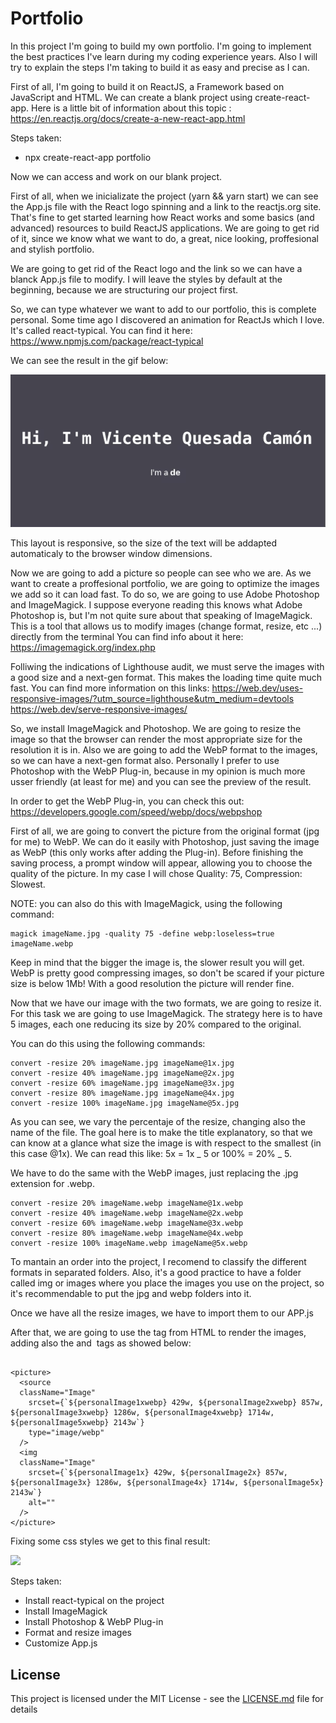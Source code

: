 # Portfolio

In this project I'm going to build my own portfolio. I'm going to implement the best practices I've learn during my coding experience years.
Also I will try to explain the steps I'm taking to build it as easy and precise as I can.

First of all, I'm going to build it on ReactJS, a Framework based on JavaScript and HTML. We can create a blank project using create-react-app. Here is a little bit of information about this topic : https://en.reactjs.org/docs/create-a-new-react-app.html

Steps taken:

- npx create-react-app portfolio

Now we can access and work on our blank project.

First of all, when we inicializate the project (yarn && yarn start) we can see the App.js file with the React logo spinning and a link to the reactjs.org site. That's fine to get started learning how React works and some basics (and advanced) resources to build ReactJS applications.
We are going to get rid of it, since we know what we want to do, a great, nice looking, proffesional and stylish portfolio.

We are going to get rid of the React logo and the link so we can have a blanck App.js file to modify. I will leave the styles by default at the beginning, because we are structuring our project first.

So, we can type whatever we want to add to our portfolio, this is complete personal. Some time ago I discovered an animation for ReactJs which I love. It's called react-typical. You can find it here: https://www.npmjs.com/package/react-typical

We can see the result in the gif below:

![](FirstLook.gif)

This layout is responsive, so the size of the text will be addapted automaticaly to the browser window dimensions.

Now we are going to add a picture so people can see who we are.
As we want to create a proffesional portfolio, we are going to optimize the images we add so it can load fast.
To do so, we are going to use Adobe Photoshop and ImageMagick.
I suppose everyone reading this knows what Adobe Photoshop is, but I'm not quite sure about that speaking of ImageMagick. This is a tool that allows us to modify images (change format, resize, etc ...) directly from the terminal
You can find info about it here: https://imagemagick.org/index.php

Folliwing the indications of Lighthouse audit, we must serve the images with a good size and a next-gen format. This makes the loading time quite much fast.
You can find more information on this links: https://web.dev/uses-responsive-images/?utm_source=lighthouse&utm_medium=devtools
https://web.dev/serve-responsive-images/

So, we install ImageMagick and Photoshop. We are going to resize the image so that the browser can render the most appropriate size for the resolution it is in. Also we are going to add the WebP format to the images, so we can have a next-gen format also. Personally I prefer to use Photoshop with the WebP Plug-in, because in my opinion is much more usser friendly (at least for me) and you can see the preview of the result.

In order to get the WebP Plug-in, you can check this out: https://developers.google.com/speed/webp/docs/webpshop

First of all, we are going to convert the picture from the original format (jpg for me) to WebP.
We can do it easily with Photoshop, just saving the image as WebP (this only works after adding the Plug-in). Before finishing the saving process, a prompt window will appear, allowing you to choose the quality of the picture. In my case I will chose Quality: 75, Compression: Slowest.

NOTE: you can also do this with ImageMagick, using the following command:

    magick imageName.jpg -quality 75 -define webp:loseless=true imageName.webp

Keep in mind that the bigger the image is, the slower result you will get. WebP is pretty good compressing images, so don't be scared if your picture size is below 1Mb! With a good resolution the picture will render fine.

Now that we have our image with the two formats, we are going to resize it.
For this task we are going to use ImageMagick.
The strategy here is to have 5 images, each one reducing its size by 20% compared to the original.

You can do this using the following commands:

    convert -resize 20% imageName.jpg imageName@1x.jpg
    convert -resize 40% imageName.jpg imageName@2x.jpg
    convert -resize 60% imageName.jpg imageName@3x.jpg
    convert -resize 80% imageName.jpg imageName@4x.jpg
    convert -resize 100% imageName.jpg imageName@5x.jpg

As you can see, we vary the percentaje of the resize, changing also the name of the file.
The goal here is to make the title explanatory, so that we can know at a glance what size the image is with respect to the smallest (in this case @1x). We can read this like: 5x = 1x _ 5 or 100% = 20% _ 5.

We have to do the same with the WebP images, just replacing the .jpg extension for .webp.

    convert -resize 20% imageName.webp imageName@1x.webp
    convert -resize 40% imageName.webp imageName@2x.webp
    convert -resize 60% imageName.webp imageName@3x.webp
    convert -resize 80% imageName.webp imageName@4x.webp
    convert -resize 100% imageName.webp imageName@5x.webp

To mantain an order into the project, I recomend to classify the different formats in separated folders.
Also, it's a good practice to have a folder called img or images where you place the images you use on the project, so it's recommendable to put the jpg and webp folders into it.

Once we have all the resize images, we have to import them to our APP.js

After that, we are going to use the <picture> tag from HTML to render the images, adding also the <source> and <img> tags as showed below:

````

<picture>
  <source
  className="Image"
    srcset={`${personalImage1xwebp} 429w, ${personalImage2xwebp} 857w, ${personalImage3xwebp} 1286w, ${personalImage4xwebp} 1714w, ${personalImage5xwebp} 2143w`}
    type="image/webp"
  />
  <img
  className="Image"
    srcset={`${personalImage1x} 429w, ${personalImage2x} 857w, ${personalImage3x} 1286w, ${personalImage4x} 1714w, ${personalImage5x} 2143w`}
    alt=""
  />
</picture>

````

Fixing some css styles we get to this final result:

![](FirstLookFinal.gif)

Steps taken:

- Install react-typical on the project
- Install ImageMagick
- Install Photoshop & WebP Plug-in
- Format and resize images
- Customize App.js


## License

This project is licensed under the MIT License - see the [LICENSE.md](LICENSE.md) file for details